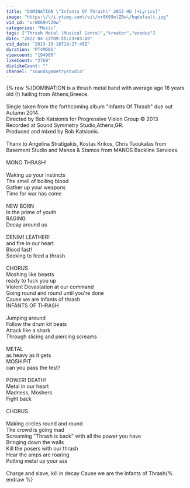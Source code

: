 ```yaml
---
title: "DOMINATION \"Infants Of Thrash\" 2013 HD [+Lyrics]"
image: "https:\/\/i.ytimg.com\/vi\/vr8K69nlZ0w\/hqdefault.jpg"
vid_id: "vr8K69nlZ0w"
categories: "Music"
tags: ["Thrash Metal (Musical Genre)","kreator","exodus"]
date: "2022-04-13T09:55:23+03:00"
vid_date: "2013-10-16T18:27:45Z"
duration: "PT4M50S"
viewcount: "194980"
likeCount: "2769"
dislikeCount: ""
channel: "soundsymmetrystudio"
---
```

{% raw %}DOMINATION is a thrash metal band with average age 16 years old (!) hailing from Athens,Greece.<br /><br />Single taken from the forthcoming album &quot;Infants Of Thrash&quot; due out Autumn 2014.<br />Directed by Bob Katsionis for Progressive Vision Group  © 2013<br />Recorded at Sound Symmetry Studio,Athens,GR.<br />Produced and mixed by Bob Katsionis.<br /><br />Thanx to Angelina Stratigakis, Kostas Krikos, Chris Tsoukalas from Basement Studio and Manos &amp; Stamos from MANOS Backline Services.<br /><br />MONO THRASH!<br /><br />Waking up your instincts<br />The smell of boiling blood<br />Gather up your weapons<br />Time for war has come<br /><br />NEW BORN<br />In the prime of youth<br />RAGING<br />Decay around us<br /><br />DENIM! LEATHER!<br />and fire in our heart<br />Blood fast!<br />Seeking to feed a thrash<br /><br />CHORUS<br />Moshing like beasts<br />ready to fuck you up<br />Violent Devastation at our command<br />Going round and round until you're done<br />Cause we are Infants of thrash<br />INFANTS OF THRASH<br /><br />Jumping around<br />Follow the drum kit beats<br />Attack like a shark<br />Through slicing and piercing screams<br /><br />METAL<br />as heavy as it gets<br />MOSH PIT<br />can you pass the test?<br /><br />POWER! DEATH!<br />Metal in our heart<br />Madness, Moshers<br />Fight back<br /><br />CHORUS<br /><br />Making circles round and round<br />The crowd is going mad<br />Screaming &quot;Thrash is back&quot; with all the power you have<br />Bringing down the walls<br />Kill the posers with our thrash<br />Hear the amps are roaring<br />Putting metal up your ass<br /><br />Charge and slave, kill in decay Cause we are the Infants of Thrash{% endraw %}
